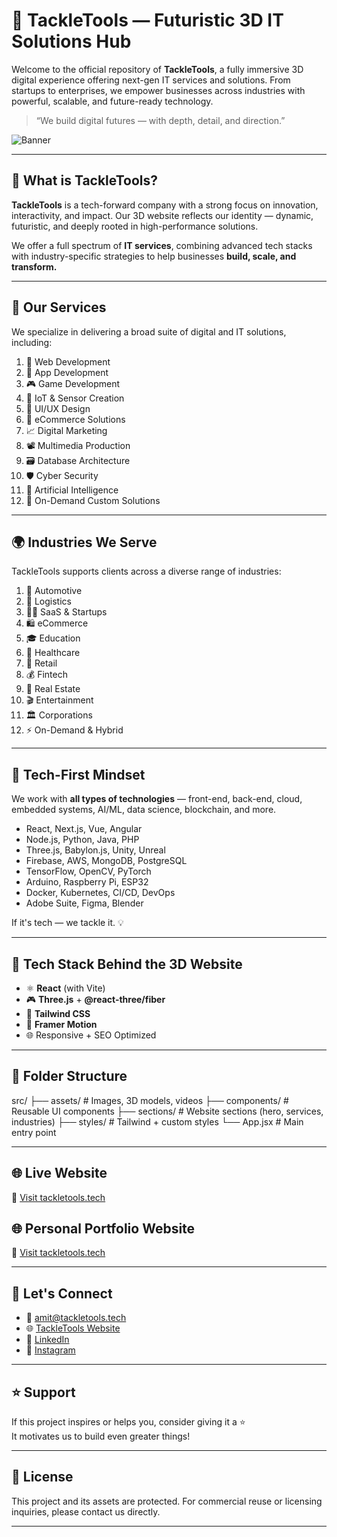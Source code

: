 # 🚀 TackleTools — Futuristic 3D IT Solutions Hub

Welcome to the official repository of **TackleTools**, a fully immersive 3D digital experience offering next-gen IT services and solutions. From startups to enterprises, we empower businesses across industries with powerful, scalable, and future-ready technology.

> “We build digital futures — with depth, detail, and direction.”

![Banner](./banner.png)

---

## 🌟 What is TackleTools?

**TackleTools** is a tech-forward company with a strong focus on innovation, interactivity, and impact. Our 3D website reflects our identity — dynamic, futuristic, and deeply rooted in high-performance solutions.

We offer a full spectrum of **IT services**, combining advanced tech stacks with industry-specific strategies to help businesses **build, scale, and transform.**

---

## 💼 Our Services

We specialize in delivering a broad suite of digital and IT solutions, including:

1. 🧩 Web Development  
2. 📱 App Development  
3. 🎮 Game Development  
4. 📡 IoT & Sensor Creation  
5. 🎨 UI/UX Design  
6. 🛒 eCommerce Solutions  
7. 📈 Digital Marketing  
8. 📽️ Multimedia Production  
9. 🗃️ Database Architecture  
10. 🛡️ Cyber Security  
11. 🤖 Artificial Intelligence  
12. 🧠 On-Demand Custom Solutions  

---

## 🌍 Industries We Serve

TackleTools supports clients across a diverse range of industries:

1. 🚗 Automotive  
2. 🚚 Logistics  
3. 🧑‍💻 SaaS & Startups  
4. 🛍️ eCommerce  
5. 🎓 Education  
6. 🏥 Healthcare  
7. 🛒 Retail  
8. 💰 Fintech  
9. 🏢 Real Estate  
10. 🎬 Entertainment  
11. 🏛️ Corporations  
12. ⚡ On-Demand & Hybrid  

---

## 🧠 Tech-First Mindset

We work with **all types of technologies** — front-end, back-end, cloud, embedded systems, AI/ML, data science, blockchain, and more.

- React, Next.js, Vue, Angular  
- Node.js, Python, Java, PHP  
- Three.js, Babylon.js, Unity, Unreal  
- Firebase, AWS, MongoDB, PostgreSQL  
- TensorFlow, OpenCV, PyTorch  
- Arduino, Raspberry Pi, ESP32  
- Docker, Kubernetes, CI/CD, DevOps  
- Adobe Suite, Figma, Blender  

If it's tech — we tackle it. 💡

---

## 🔧 Tech Stack Behind the 3D Website

- ⚛️ **React** (with Vite)  
- 🎮 **Three.js** + **@react-three/fiber**  
- 🎨 **Tailwind CSS**  
- 🧠 **Framer Motion**  
- 🌐 Responsive + SEO Optimized

---

## 📂 Folder Structure

src/
├── assets/ # Images, 3D models, videos
├── components/ # Reusable UI components
├── sections/ # Website sections (hero, services, industries)
├── styles/ # Tailwind + custom styles
└── App.jsx # Main entry point

---

## 🌐 Live Website

🔗 [Visit tackletools.tech](https://tackletools.tech)

## 🌐 Personal Portfolio Website
🔗 [Visit tackletools.tech](https://amit.tackletools.tech)

---

## 🤝 Let's Connect

- 📧 amit@tackletools.tech  
- 🌐 [TackleTools Website](https://tackletools.tech)  
- 🔗 [LinkedIn](https://linkedin.com/in/amit-gusain)  
- 📸 [Instagram](https://www.instagram.com/tackletools.tech/)

---

## ⭐️ Support

If this project inspires or helps you, consider giving it a ⭐  
It motivates us to build even greater things!

---

## 📄 License

This project and its assets are protected. For commercial reuse or licensing inquiries, please contact us directly.

---
